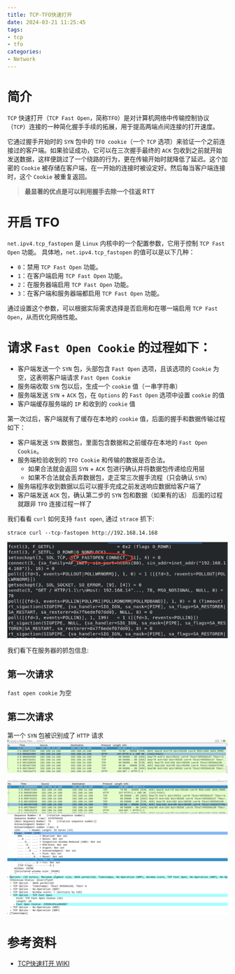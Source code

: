 ```yaml
---
title: TCP-TFO快速打开
date: 2024-03-21 11:25:45
tags:
- tcp
- tfo
categories:
- Network
---
```


# 简介

`TCP` 快速打开（`TCP Fast Open`，简称`TFO`）是对计算机网络中传输控制协议（`TCP`）连接的一种简化握手手续的拓展，用于提高两端点间连接的打开速度。

它通过握手开始时的 `SYN` 包中的 `TFO cookie`（一个 `TCP` 选项）来验证一个之前连接过的客户端。如果验证成功，它可以在三次握手最终的 `ACK` 包收到之前就开始发送数据，这样便跳过了一个绕路的行为，更在传输开始时就降低了延迟。这个加密的 `Cookie` 被存储在客户端，在一开始的连接时被设定好。然后每当客户端连接时，这个 `Cookie` 被重复返回。

> **最显著的优点是可以利用握手去除一个往返 RTT**

# 开启 TFO

`net.ipv4.tcp_fastopen` 是 `Linux` 内核中的一个配置参数，它用于控制 `TCP Fast Open` 功能。
具体地，`net.ipv4.tcp_fastopen` 的值可以是以下几种：

- `0`：禁用 `TCP Fast Open` 功能。
- `1`：在客户端启用 `TCP Fast Open` 功能。
- `2`：在服务器端启用 `TCP Fast Open` 功能。
- `3`：在客户端和服务器端都启用 `TCP Fast Open` 功能。

通过设置这个参数，可以根据实际需求选择是否启用和在哪一端启用 `TCP Fast Open`，从而优化网络性能。
<!--more-->

# 请求 `Fast Open Cookie` 的过程如下：

- 客户端发送一个 `SYN` 包，头部包含 `Fast Open` 选项，且该选项的 `Cookie` 为空，这表明客户端请求 `Fast Open Cookie`
- 服务端收取 `SYN` 包以后，生成一个 `cookie` 值（一串字符串）
- 服务端发送 `SYN` + `ACK` 包，在 `Options` 的 `Fast Open` 选项中设置 `cookie` 的值
- 客户端缓存服务端的 `IP` 和收到的 `cookie` 值

第一次过后，客户端就有了缓存在本地的 `cookie` 值，后面的握手和数据传输过程如下：

- 客户端发送 `SYN` 数据包，里面包含数据和之前缓存在本地的 `Fast Open Cookie`。
- 服务端检验收到的 `TFO Cookie` 和传输的数据是否合法。
    - 如果合法就会返回 `SYN` + `ACK` 包进行确认并将数据包传递给应用层
    - 如果不合法就会丢弃数据包，走正常三次握手流程（只会确认 `SYN`）
- 服务端程序收到数据以后可以握手完成之前发送响应数据给客户端了
- 客户端发送 `ACK` 包，确认第二步的 `SYN` 包和数据（如果有的话）
后面的过程就跟非 `TFO` 连接过程一样了

我们看看 `curl` 如何支持 `fast open`, 通过 `strace` 抓下:

```shell
strace curl --tcp-fastopen http://192.168.14.168
```
![tfo_curl](../../images/tfo_curl.jpg)

我们看下在服务器的抓包信息:
## 第一次请求
`fast open cookie` 为空

## 第二次请求
第一个 `SYN` 包被识别成了 `HTTP` 请求
![tfo](../../images/tfo_2.jpg)

![tfo_1](../../images/tfo_2_1.png)
![tfo_2](../../images/tfo_2_2.png)

# 参考资料

- [TCP快速打开 WIKI](https://zh.wikipedia.org/wiki/TCP%E5%BF%AB%E9%80%9F%E6%89%93%E5%BC%80)
